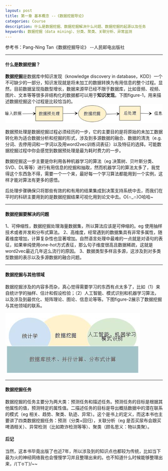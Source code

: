 ```yaml
---
layout: post
title: 第一章 基本概念 --《数据挖掘导论》
categories: Course
description: 什么是数据挖掘、数据挖掘解决什么问题、数据挖掘的起源以及任务
keywords: 数据挖掘（data mining）、分类、聚类、关联分析、异常监测
---
```

参考书：Pang-Ning Tan《数据挖掘导论》 --人民邮电出版社


---

#### 什么是数据挖掘？
**数据挖掘**是数据库中知识发现（knowledge discovery in database，KDD）一个不可缺少的一部分，知识发现就是将未加工的数据转换为有用信息的整个过程。显然，目前数据呈现指数型增长，数据来源早已经不限于数据库，比如音频、视频、图片、文本等等很多非结构化的数据都可以用于**知识发现**。下图figure-1，用来描述数据挖掘这个过程是比较恰当的。
![figure-1](/images/blog/2018-03-08-1.jpg  "figure-1")

数据预处理是数据挖掘过程必须经历的一步，它的主要目的是将原始的未加工数据转化称为适合数据分析和挖掘的形式，涉及到多源数据的融合、数据的清洗（e.g. 分词、去停用词和一字词以及用word2vec训练词表征）以及特征的选择。可能数据挖掘过程中你会感觉到数据预处理是最为耗时费力的一步。

数据挖掘这一步主要是你利用各种机器学习的算法（eg 决策树、贝叶斯分类、SVD、DL等等）进行有用信息的挖掘和抽取，然而机器学习的算法太多了，我觉得这个东西急不得，需要一个一个来，最好每一个学习算法都能用到一个实例，这样才能对算法有更多的感悟。

后处理步骤确保只将那些有效的和有用的结果集成到决策支持系统中去，而我们在平时的科研主要用到的是数据挖掘结果可视化用到论文中去。O(∩_∩)O哈哈~

---

#### 数据挖掘要解决的问题
1、可伸缩性，数据挖掘处理海量数据集，所以算法应该是可伸缩的。eg 使用抽样技术或者并发和分布式算法。
 2、高维度，经常遇到的数据集具有非常多属性，随着维度增加，计算复杂性也显著增加。自然语言处理中最难的一点就是对语句的表征，如果单纯使用one-hot方式表征，那么句子维度很高且数据稀疏，这就是word2vec最近几年这么流行的原因。
3、数据类型多样且多源，这涉及到对多类型数据的表示以及多源数据的融合问题。


---
#### 数据挖掘与其他领域

数据挖掘涉及的内容多而杂，真心觉得需要学习的东西有点太多了，比如（1）来自统计学的抽样、估计和假设检验；（2）人工智能、模式识别和机器学习算法，以及涉及到最优化、矩阵理论、图论、信息论等等。下图figure-2展示了数据挖掘与其他领域的联系。

![figure-2](/images/blog/2018-03-08-2.jpg  "figure-1")

---
#### 数据挖掘任务
数据挖掘的任务主要分为两大类：预测任务和描述任务。预测任务的目标是根据其他属性的值，预测特定的属性值。二描述任务的目标是导出概括数据中的潜在联系的模式（eg 相关、趋势、聚类、轨迹、异常）。这个是书上的定义，而这本书也主要讲了四类数据挖掘任务：预测（分类+回归），关联分析（eg 是否买尿布会跟买啤酒相关）、异常检测（比如欺诈检测等等）、聚类（顾名思义：物以类聚）。


#### 后记
当然，这本书毕竟出版了也近7年，所以涉及到的知识点也都较为传统，比如当下最为火的神经网络我也会慢慢学习并且整理出来的。也不知道什么时候能够整理出来，/(ㄒoㄒ)/~~

